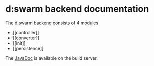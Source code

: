 # d:swarm backend documentation

The d:swarm backend consists of 4 modules  

+ [[controller]]
+ [[converter]]
+ [[init]]
+ [[persistence]]

The [JavaDoc](http://194.95.145.11/view/DMP%20Unstables/job/DMP%20Unstable%20%28Java%201.7%29/javadoc/) is available on the build server.